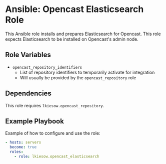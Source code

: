 Ansible: Opencast Elasticsearch Role
====================================

This Ansible role installs and prepares Elasticsearch for Opencast.
This role expects Elasticsearch to be installed on Opencast's admin node.

Role Variables
--------------

- `opencast_repository_identifiers`
    - List of repository identifiers to temporarily activate for integration
	 - Will usually be provided by the `opencast_repository` role

Dependencies
------------

This role requires `lkiesow.opencast_repository`.


Example Playbook
----------------

Example of how to configure and use the role:

```yaml
- hosts: servers
  become: true
  roles:
    - role: lkiesow.opencast_elasticsearch
```

